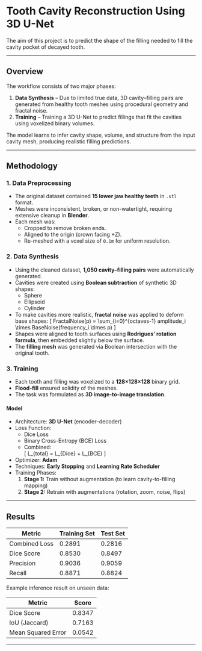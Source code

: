 # Tooth Cavity Reconstruction Using 3D U-Net

The aim of this project is to predict the shape of the filling needed to fill the cavity pocket of decayed tooth.

---

## Overview

The workflow consists of two major phases:

1. **Data Synthesis** – Due to limited true data, 3D cavity–filling pairs are generated from healthy tooth meshes using procedural geometry and fractal noise.
2. **Training** – Training a 3D U-Net to predict fillings that fit the cavities using voxelized binary volumes.

The model learns to infer cavity shape, volume, and structure from the input cavity mesh, producing realistic filling predictions.

---

## Methodology

### 1. Data Preprocessing
- The original dataset contained **15 lower jaw healthy teeth** in `.stl` format.
- Meshes were inconsistent, broken, or non-watertight, requiring extensive cleanup in **Blender**.
- Each mesh was:
  - Cropped to remove broken ends.
  - Aligned to the origin (crown facing +Z).
  - Re-meshed with a voxel size of `0.1m` for uniform resolution.

### 2. Data Synthesis
- Using the cleaned dataset, **1,050 cavity–filling pairs** were automatically generated.
- Cavities were created using **Boolean subtraction** of synthetic 3D shapes:
  - Sphere
  - Ellipsoid
  - Cylinder  
- To make cavities more realistic, **fractal noise** was applied to deform base shapes:
  \[
  FractalNoise(p) = \sum_{i=0}^{octaves-1} amplitude_i \times BaseNoise(frequency_i \times p)
  \]
- Shapes were aligned to tooth surfaces using **Rodrigues’ rotation formula**, then embedded slightly below the surface.
- The **filling mesh** was generated via Boolean intersection with the original tooth.

### 3. Training
- Each tooth and filling was voxelized to a **128×128×128** binary grid.
- **Flood-fill** ensured solidity of the meshes.
- The task was formulated as **3D image-to-image translation**.

#### Model
- Architecture: **3D U-Net** (encoder–decoder)
- Loss Function:
  - Dice Loss  
  - Binary Cross-Entropy (BCE) Loss  
  - Combined:  
    \[
    L_{total} = L_{Dice} + L_{BCE}
    \]
- Optimizer: **Adam**
- Techniques: **Early Stopping** and **Learning Rate Scheduler**
- Training Phases:
  1. **Stage 1:** Train without augmentation (to learn cavity-to-filling mapping)
  2. **Stage 2:** Retrain with augmentations (rotation, zoom, noise, flips)

---
## Results

| Metric | Training Set | Test Set |
|--------|---------------|----------|
| Combined Loss | 0.2891 | 0.2816 |
| Dice Score | 0.8530 | 0.8497 |
| Precision | 0.9036 | 0.9059 |
| Recall | 0.8871 | 0.8824 |

Example inference result on unseen data:

| Metric | Score |
|--------|--------|
| Dice Score | 0.8347 |
| IoU (Jaccard) | 0.7163 |
| Mean Squared Error | 0.0542 |

---
